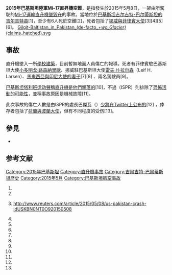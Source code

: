**2015年巴基斯坦陸軍Mi-17直昇機空難**，是指發生於2015年5月8日，一架由所駕駛的[Mi-17運輸直升機墜毀在](../Page/Mi-17直昇機.md "wikilink")的事故。當地位於[巴基斯坦](../Page/巴基斯坦.md "wikilink")[吉尔吉特-巴尔蒂斯坦的](../Page/吉尔吉特-巴尔蒂斯坦.md "wikilink")[吉尔吉特县](https://zh.wikipedia.org/wiki/吉尔吉特县 "wikilink")\[1\]，至少有6人死於空難\[2\]，死者包括了[挪威與](../Page/挪威.md "wikilink")[菲律賓大使](https://zh.wikipedia.org/wiki/菲律賓 "wikilink")\[3\]\[4\]\[5\]\[6\]。
[Gilgit-Baltistan_in_Pakistan_(de-facto_+_wo_Glacier)_(claims_hatched).svg](https://zh.wikipedia.org/wiki/File:Gilgit-Baltistan_in_Pakistan_\(de-facto_+_wo_Glacier\)_\(claims_hatched\).svg "fig:Gilgit-Baltistan_in_Pakistan_(de-facto_+_wo_Glacier)_(claims_hatched).svg")

## 事故

直升機墜入一所[學校建築](https://zh.wikipedia.org/wiki/學校 "wikilink")，目前暫無地面人員傷亡的報導。死者有菲律賓駐巴基斯坦大使[小多明戈·路森納里歐](../Page/小多明戈·路森納里歐.md "wikilink")、挪威駐巴基斯坦大使[雷夫·H·拉尔森](https://zh.wikipedia.org/wiki/雷夫·H·拉尔森 "wikilink")（Leif
H.
Larsen）、[馬來西亞與](https://zh.wikipedia.org/wiki/馬來西亞 "wikilink")[印尼大使的](https://zh.wikipedia.org/wiki/印尼 "wikilink")[妻子](../Page/妻子.md "wikilink")\[7\]\[8\]
、兩名駕駛員\[9\]。

[巴基斯坦塔利班运动聲稱直升機是他們擊落的](../Page/巴基斯坦塔利班运动.md "wikilink")\[10\]，不過（ISPR）則排除了[恐怖活動的可能性](https://zh.wikipedia.org/wiki/恐怖活動 "wikilink")，並稱事故原因是機械故障\[11\]。

此次事故的傷亡人數是由ISPR的處長巴傑瓦（）[少將在](https://zh.wikipedia.org/wiki/少將 "wikilink")[Twitter上公布的](../Page/Twitter.md "wikilink")\[12\]
，倖存者包括了[荷蘭與](https://zh.wikipedia.org/wiki/荷蘭 "wikilink")[波蘭大使](https://zh.wikipedia.org/wiki/波蘭 "wikilink")，但有不同程度的受伤\[13\]。

## 參見

  -
## 参考文献

[Category:2015年巴基斯坦](https://zh.wikipedia.org/wiki/Category:2015年巴基斯坦 "wikilink")
[Category:直升機事故](https://zh.wikipedia.org/wiki/Category:直升機事故 "wikilink")
[Category:吉爾吉特-巴爾蒂斯坦歷史](https://zh.wikipedia.org/wiki/Category:吉爾吉特-巴爾蒂斯坦歷史 "wikilink")
[Category:2015年5月](https://zh.wikipedia.org/wiki/Category:2015年5月 "wikilink")
[Category:巴基斯坦航空事故](https://zh.wikipedia.org/wiki/Category:巴基斯坦航空事故 "wikilink")

1.
2.

3.  <http://www.reuters.com/article/2015/05/08/us-pakistan-crash-idUSKBN0NT0O920150508>

4.

5.

6.

7.

8.

9.
10.
11.
12.
13.